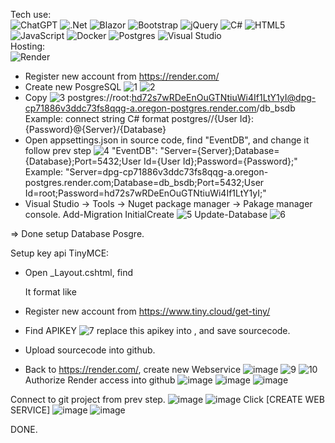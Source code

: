 Tech use:
<br/>
![ChatGPT](https://img.shields.io/badge/chatGPT-74aa9c?style=for-the-badge&logo=openai&logoColor=white)
![.Net](https://img.shields.io/badge/.NET-5C2D91?style=for-the-badge&logo=.net&logoColor=white)
![Blazor](https://img.shields.io/badge/blazor-%235C2D91.svg?style=for-the-badge&logo=blazor&logoColor=white)
![Bootstrap](https://img.shields.io/badge/bootstrap-%238511FA.svg?style=for-the-badge&logo=bootstrap&logoColor=white)
![jQuery](https://img.shields.io/badge/jquery-%230769AD.svg?style=for-the-badge&logo=jquery&logoColor=white)
![C#](https://img.shields.io/badge/c%23-%23239120.svg?style=for-the-badge&logo=csharp&logoColor=white)
![HTML5](https://img.shields.io/badge/html5-%23E34F26.svg?style=for-the-badge&logo=html5&logoColor=white)
![JavaScript](https://img.shields.io/badge/javascript-%23323330.svg?style=for-the-badge&logo=javascript&logoColor=%23F7DF1E)
![Docker](https://img.shields.io/badge/docker-%230db7ed.svg?style=for-the-badge&logo=docker&logoColor=white)
![Postgres](https://img.shields.io/badge/postgres-%23316192.svg?style=for-the-badge&logo=postgresql&logoColor=white)
![Visual Studio](https://img.shields.io/badge/Visual%20Studio-5C2D91.svg?style=for-the-badge&logo=visual-studio&logoColor=white)
<br/>
Hosting:
<br/>
![Render](https://img.shields.io/badge/Render-%46E3B7.svg?style=for-the-badge&logo=render&logoColor=white)
<br/>

+ Register new account from https://render.com/
+ Create new PosgreSQL
![1](https://github.com/jinzne/EventSchedulePro/assets/122944917/6633c4b2-c1df-4a8c-bcd0-0c06b1b486ab)
![2](https://github.com/jinzne/EventSchedulePro/assets/122944917/d2f7e1b5-83a8-4521-a076-a337fa505667)
+ Copy
![3](https://github.com/jinzne/EventSchedulePro/assets/122944917/0c7435b7-8878-475d-b95f-e97aecca5c1c)
postgres://root:hd72s7wRDeEnOuGTNtiuWi4If1LtY1yI@dpg-cp71886v3ddc73fs8qqg-a.oregon-postgres.render.com/db_bsdb
Example:  connect string C# format postgres//{User Id}:{Password}@{Server}/{Database}
+ Open appsettings.json in source code, find "EventDB", and change it follow prev step
![4](https://github.com/jinzne/EventSchedulePro/assets/122944917/61a8667e-4ec6-4334-aca4-6f2e75af97ec)
 "EventDB": "Server={Server};Database={Database};Port=5432;User Id={User Id};Password={Password};"
Example: "Server=dpg-cp71886v3ddc73fs8qqg-a.oregon-postgres.render.com;Database=db_bsdb;Port=5432;User Id=root;Password=hd72s7wRDeEnOuGTNtiuWi4If1LtY1yI;"
+ Visual Studio -> Tools -> Nuget package manager -> Pakage manager console.
  Add-Migration InitialCreate
![5](https://github.com/jinzne/EventSchedulePro/assets/122944917/071af689-ca51-473f-885c-08ee948ce7ac)
  Update-Database
![6](https://github.com/jinzne/EventSchedulePro/assets/122944917/b8f86c55-4051-4c03-9fd1-3786201f9d3e)

=> Done setup Database Posgre.

Setup key api TinyMCE:
+ Open _Layout.cshtml, find
  <script src="https://cdn.tiny.cloud/1/hq5vs4y7vejecx3frt0fsoxiqw9gparwxycvye5luungp5br/tinymce/7/tinymce.min.js" referrerpolicy="origin"></script>
  It format like <script src="https://cdn.tiny.cloud/1/{apikey}/tinymce/7/tinymce.min.js" referrerpolicy="origin"></script>
+ Register new account from https://www.tiny.cloud/get-tiny/
+ Find APIKEY
![7](https://github.com/jinzne/EventSchedulePro/assets/122944917/8a685897-3fcd-4d0c-9db4-db7576a4a25a)
replace this apikey into <script src="https://cdn.tiny.cloud/1/{apikey}/tinymce/7/tinymce.min.js" referrerpolicy="origin"></script>, and save sourcecode.

+ Upload sourcecode into github.
+ Back to https://render.com/, create new Webservice
![image](https://github.com/jinzne/EventSchedulePro/assets/122944917/bececcac-65f4-4cdd-afb7-5ed88e000073)
![9](https://github.com/jinzne/EventSchedulePro/assets/122944917/19eca6a5-0825-49e0-8fe7-403c0504c5c8)
![10](https://github.com/jinzne/EventSchedulePro/assets/122944917/ff7ff062-f61a-4484-ac28-6a28ab0ead38)
Authorize Render access into github
![image](https://github.com/jinzne/EventSchedulePro/assets/122944917/1890c627-e402-40dd-ae8c-95d4b38b2ae3)
![image](https://github.com/jinzne/EventSchedulePro/assets/122944917/e560379a-9c9b-4956-8244-f2ffa215079e)
![image](https://github.com/jinzne/EventSchedulePro/assets/122944917/c61d5e22-c871-498c-a88b-35da0246ed3f)

Connect to git project from prev step.
![image](https://github.com/jinzne/EventSchedulePro/assets/122944917/e1295a6a-7db5-47e0-9d82-041668768c91)
![image](https://github.com/jinzne/EventSchedulePro/assets/122944917/64b789a9-bebe-45e8-93bb-c59f5a5d62ac)
Click [CREATE WEB SERVICE]
![image](https://github.com/jinzne/EventSchedulePro/assets/122944917/d8f59c02-2b3d-4ce1-8812-3022a680ce92)
![image](https://github.com/jinzne/EventSchedulePro/assets/122944917/39dde980-6622-4a0d-9d51-b8281a419551)

DONE.


